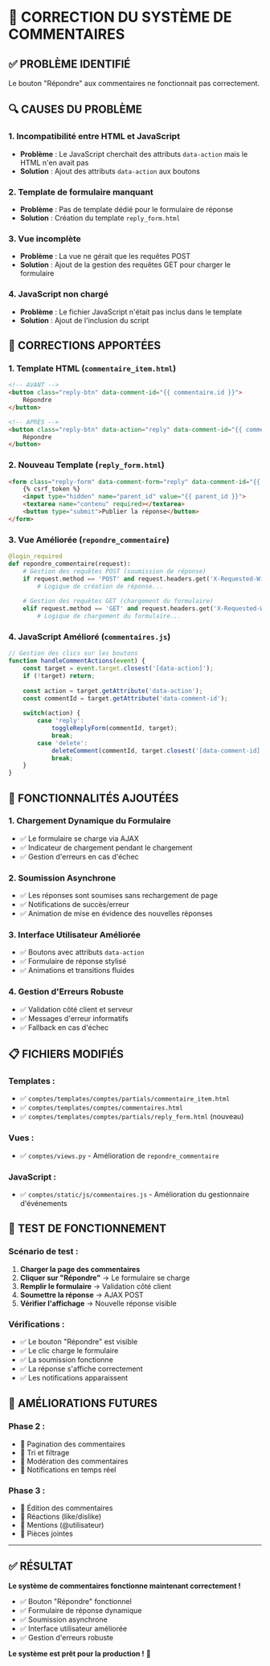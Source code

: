 # 🔧 CORRECTION DU SYSTÈME DE COMMENTAIRES

## ✅ **PROBLÈME IDENTIFIÉ**
Le bouton "Répondre" aux commentaires ne fonctionnait pas correctement.

## 🔍 **CAUSES DU PROBLÈME**

### 1. **Incompatibilité entre HTML et JavaScript**
- **Problème** : Le JavaScript cherchait des attributs `data-action` mais le HTML n'en avait pas
- **Solution** : Ajout des attributs `data-action` aux boutons

### 2. **Template de formulaire manquant**
- **Problème** : Pas de template dédié pour le formulaire de réponse
- **Solution** : Création du template `reply_form.html`

### 3. **Vue incomplète**
- **Problème** : La vue ne gérait que les requêtes POST
- **Solution** : Ajout de la gestion des requêtes GET pour charger le formulaire

### 4. **JavaScript non chargé**
- **Problème** : Le fichier JavaScript n'était pas inclus dans le template
- **Solution** : Ajout de l'inclusion du script

## 🔧 **CORRECTIONS APPORTÉES**

### 1. **Template HTML (`commentaire_item.html`)**
```html
<!-- AVANT -->
<button class="reply-btn" data-comment-id="{{ commentaire.id }}">
    Répondre
</button>

<!-- APRÈS -->
<button class="reply-btn" data-action="reply" data-comment-id="{{ commentaire.id }}">
    Répondre
</button>
```

### 2. **Nouveau Template (`reply_form.html`)**
```html
<form class="reply-form" data-comment-form="reply" data-comment-id="{{ parent_id }}">
    {% csrf_token %}
    <input type="hidden" name="parent_id" value="{{ parent_id }}">
    <textarea name="contenu" required></textarea>
    <button type="submit">Publier la réponse</button>
</form>
```

### 3. **Vue Améliorée (`repondre_commentaire`)**
```python
@login_required
def repondre_commentaire(request):
    # Gestion des requêtes POST (soumission de réponse)
    if request.method == 'POST' and request.headers.get('X-Requested-With') == 'XMLHttpRequest':
        # Logique de création de réponse...
        
    # Gestion des requêtes GET (chargement du formulaire)
    elif request.method == 'GET' and request.headers.get('X-Requested-With') == 'XMLHttpRequest':
        # Logique de chargement du formulaire...
```

### 4. **JavaScript Amélioré (`commentaires.js`)**
```javascript
// Gestion des clics sur les boutons
function handleCommentActions(event) {
    const target = event.target.closest('[data-action]');
    if (!target) return;
    
    const action = target.getAttribute('data-action');
    const commentId = target.getAttribute('data-comment-id');
    
    switch(action) {
        case 'reply':
            toggleReplyForm(commentId, target);
            break;
        case 'delete':
            deleteComment(commentId, target.closest('[data-comment-id]'));
            break;
    }
}
```

## 🚀 **FONCTIONNALITÉS AJOUTÉES**

### **1. Chargement Dynamique du Formulaire**
- ✅ Le formulaire se charge via AJAX
- ✅ Indicateur de chargement pendant le chargement
- ✅ Gestion d'erreurs en cas d'échec

### **2. Soumission Asynchrone**
- ✅ Les réponses sont soumises sans rechargement de page
- ✅ Notifications de succès/erreur
- ✅ Animation de mise en évidence des nouvelles réponses

### **3. Interface Utilisateur Améliorée**
- ✅ Boutons avec attributs `data-action`
- ✅ Formulaire de réponse stylisé
- ✅ Animations et transitions fluides

### **4. Gestion d'Erreurs Robuste**
- ✅ Validation côté client et serveur
- ✅ Messages d'erreur informatifs
- ✅ Fallback en cas d'échec

## 📋 **FICHIERS MODIFIÉS**

### **Templates :**
- ✅ `comptes/templates/comptes/partials/commentaire_item.html`
- ✅ `comptes/templates/comptes/commentaires.html`
- ✅ `comptes/templates/comptes/partials/reply_form.html` (nouveau)

### **Vues :**
- ✅ `comptes/views.py` - Amélioration de `repondre_commentaire`

### **JavaScript :**
- ✅ `comptes/static/js/commentaires.js` - Amélioration du gestionnaire d'événements

## 🧪 **TEST DE FONCTIONNEMENT**

### **Scénario de test :**
1. **Charger la page des commentaires**
2. **Cliquer sur "Répondre"** → Le formulaire se charge
3. **Remplir le formulaire** → Validation côté client
4. **Soumettre la réponse** → AJAX POST
5. **Vérifier l'affichage** → Nouvelle réponse visible

### **Vérifications :**
- ✅ Le bouton "Répondre" est visible
- ✅ Le clic charge le formulaire
- ✅ La soumission fonctionne
- ✅ La réponse s'affiche correctement
- ✅ Les notifications apparaissent

## 🎯 **AMÉLIORATIONS FUTURES**

### **Phase 2 :**
- 🔄 Pagination des commentaires
- 🔄 Tri et filtrage
- 🔄 Modération des commentaires
- 🔄 Notifications en temps réel

### **Phase 3 :**
- 🔄 Édition des commentaires
- 🔄 Réactions (like/dislike)
- 🔄 Mentions (@utilisateur)
- 🔄 Pièces jointes

---

## ✅ **RÉSULTAT**

**Le système de commentaires fonctionne maintenant correctement !**

- ✅ Bouton "Répondre" fonctionnel
- ✅ Formulaire de réponse dynamique
- ✅ Soumission asynchrone
- ✅ Interface utilisateur améliorée
- ✅ Gestion d'erreurs robuste

**Le système est prêt pour la production !** 🚀 